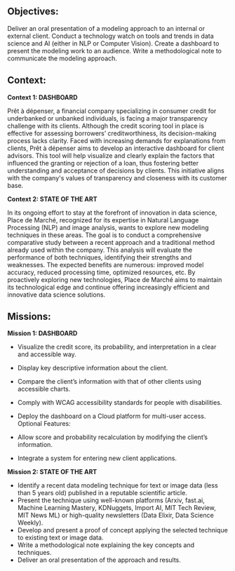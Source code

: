 __Objectives:__
---

Deliver an oral presentation of a modeling approach to an internal or external client.
Conduct a technology watch on tools and trends in data science and AI (either in NLP or Computer Vision).
Create a dashboard to present the modeling work to an audience.
Write a methodological note to communicate the modeling approach.

__Context:__
---

**Context 1: DASHBOARD**

Prêt à dépenser, a financial company specializing in consumer credit for underbanked or unbanked individuals, is facing a major transparency challenge with its clients. Although the credit scoring tool in place is effective for assessing borrowers’ creditworthiness, its decision-making process lacks clarity. Faced with increasing demands for explanations from clients, Prêt à dépenser aims to develop an interactive dashboard for client advisors. This tool will help visualize and clearly explain the factors that influenced the granting or rejection of a loan, thus fostering better understanding and acceptance of decisions by clients. This initiative aligns with the company's values of transparency and closeness with its customer base.

**Context 2: STATE OF THE ART**

In its ongoing effort to stay at the forefront of innovation in data science, Place de Marché, recognized for its expertise in Natural Language Processing (NLP) and image analysis, wants to explore new modeling techniques in these areas. The goal is to conduct a comprehensive comparative study between a recent approach and a traditional method already used within the company. This analysis will evaluate the performance of both techniques, identifying their strengths and weaknesses. The expected benefits are numerous: improved model accuracy, reduced processing time, optimized resources, etc. By proactively exploring new technologies, Place de Marché aims to maintain its technological edge and continue offering increasingly efficient and innovative data science solutions.

__Missions:__
---

**Mission 1: DASHBOARD**

- Visualize the credit score, its probability, and interpretation in a clear and accessible way.
- Display key descriptive information about the client.
- Compare the client’s information with that of other clients using accessible charts.
- Comply with WCAG accessibility standards for people with disabilities.
- Deploy the dashboard on a Cloud platform for multi-user access.
Optional Features:

- Allow score and probability recalculation by modifying the client’s information.
- Integrate a system for entering new client applications.

**Mission 2: STATE OF THE ART**

- Identify a recent data modeling technique for text or image data (less than 5 years old) published in a reputable scientific article.
- Present the technique using well-known platforms (Arxiv, fast.ai, Machine Learning Mastery, KDNuggets, Import AI, MIT Tech Review, MIT News ML) or high-quality newsletters (Data Elixir, Data Science Weekly).
- Develop and present a proof of concept applying the selected technique to existing text or image data.
- Write a methodological note explaining the key concepts and techniques.
- Deliver an oral presentation of the approach and results.

